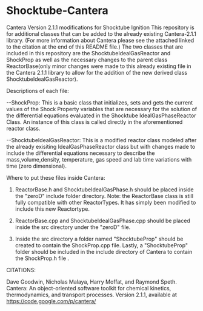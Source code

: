 Shocktube-Cantera
=================

Cantera Version 2.1.1 modifications for Shocktube Ignition
This repository is for additional classes that can be added to the already existing Cantera-2.1.1 library. (For more information about Cantera please see the attached linked to the citation at the end of this README file.)
The two classes that are included in this repository are the ShocktubeIdealGasReactor and ShockProp as well as the necessary changes to the parent class ReactorBase(only minor changes were made to this already existing file in the Cantera 2.1.1 library to allow for the addition of the new derived class ShocktubeIdealGasReactor).

Descriptions of each file:

--ShockProp:
    This is a basic class that initializes, sets and gets the current values of the Shock Property variables that are necessary for the solution of the differential equations evaluated in the Shocktube IdealGasPhaseReactor Class. An instance of this class is called directly in the aforementioned reactor class.
    

--ShocktubeIdealGasReactor:
  This is a modified reactor class modeled after the already exisiting IdealGasPhaseReactor class but with changes made to include the differential equations necessary to describe the mass,volume,density, temperature, gas speed and lab time variations with time (zero dimensional).

Where to put these files inside Cantera:

1) ReactorBase.h and ShocktubeIdealGasPhase.h should be placed inside the "zeroD" include folder directory. Note: the ReactorBase class is still fully compatible with other ReactorTypes. It has simply been modified to include this new Reactortype.

2) ReactorBase.cpp and ShocktubeIdealGasPhase.cpp should be placed inside the src directory under the "zeroD" file.

3) Inside the src directory a folder named "ShocktubeProp" should be created to contain the ShockProp.cpp file.  Lastly, a "ShocktubeProp" folder should be included in the include directory of Cantera to contain the ShockProp.h file .



CITATIONS:

Dave Goodwin, Nicholas Malaya, Harry Moffat, and Raymond Speth. Cantera: An object-oriented software toolkit for chemical kinetics, thermodynamics, and transport processes. Version 2.1.1, available at https://code.google.com/p/cantera/
